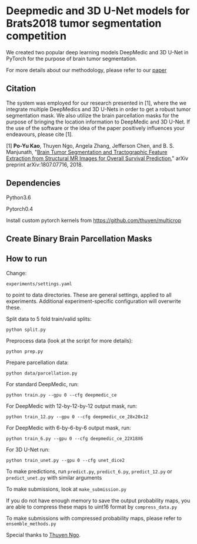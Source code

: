 # Deepmedic and 3D U-Net models for Brats2018 tumor segmentation competition

We created two popular deep learning models DeepMedic and 3D U-Net in PyTorch for the purpose of brain tumor segmentation.

For more details about our methodology, please refer to our [paper](https://www.researchgate.net/publication/326549702_Brain_Tumor_Segmentation_and_Tractographic_Feature_Extraction_from_Structural_MR_Images_for_Overall_Survival_Prediction)

## Citation

The system was employed for our research presented in [1], where the we integrate multiple DeepMedics and 3D U-Nets in order to get a robust tumor segmentation mask. We also utilize the brain parcellation masks for the purpose of bringing the location information to DeepMedic and 3D U-Net. If the use of the software or the idea of the paper positively influences your endeavours, please cite [1].

[1] **Po-Yu Kao**, Thuyen Ngo, Angela Zhang, Jefferson Chen, and B. S. Manjunath, "[Brain Tumor Segmentation and Tractographic Feature Extraction from Structural MR Images for Overall Survival Prediction.](https://arxiv.org/abs/1807.07716)" arXiv preprint arXiv:1807.07716, 2018.


## Dependencies

Python3.6

Pytorch0.4

Install custom pytorch kernels from https://github.com/thuyen/multicrop

## Create Binary Brain Parcellation Masks


## How to run

Change:

```
experiments/settings.yaml
```

to point to data directories. These are general settings, applied to all
experiments. Additional experiment-specific configuration will overwrite
these.

Split data to 5 fold train/valid splits:

```
python split.py
```

Preprocess data (look at the script for more details):

```
python prep.py
```

Prepare parcellation data:
```
python data/parcellation.py
```

For standard DeepMedic, run:
```
python train.py --gpu 0 --cfg deepmedic_ce
```

For DeepMedic with 12-by-12-by-12 output mask, run: 
```
python train_12.py --gpu 0 --cfg deepmedic_ce_28x20x12
```

For DeepMedic with 6-by-6-by-6 output mask, run: 
```
python train_6.py --gpu 0 --cfg deepmedic_ce_22X18X6
```

For 3D U-Net run:
```
python train_unet.py --gpu 0 --cfg unet_dice2
```

To make predictions, run `predict.py`, `predict_6.py`, `predict_12.py` or `predict_unet.py` with similar arguments

To make submissions, look at `make_submission.py`

If you do not have enough memory to save the output probability maps, you are able to compress these maps to uint16 format by `compress_data.py`

To make submissions with compressed probability maps, please refer to `ensemble_methods.py`

Special thanks to [Thuyen Ngo](https://github.com/thuyen).